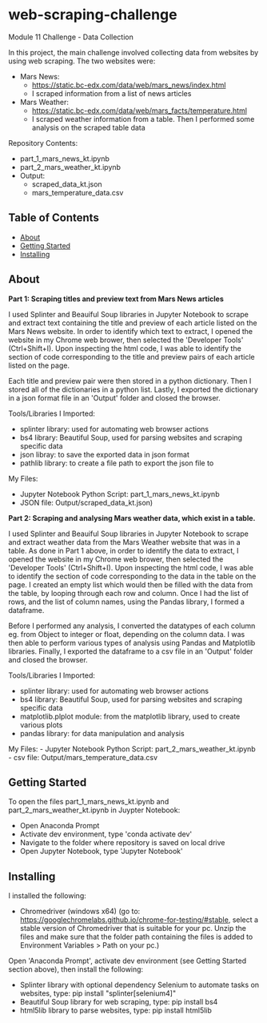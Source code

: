 # web-scraping-challenge
Module 11 Challenge - Data Collection

In this project, the main challenge involved collecting data from websites by using web scraping. The two websites were:

- Mars News:
    - https://static.bc-edx.com/data/web/mars_news/index.html
    - I scraped information from a list of news articles
- Mars Weather:
    - https://static.bc-edx.com/data/web/mars_facts/temperature.html
    - I scraped weather information from a table. Then I performed some analysis on the scraped table data

Repository Contents:
- part_1_mars_news_kt.ipynb
- part_2_mars_weather_kt.ipynb
- Output:
    - scraped_data_kt.json
    - mars_temperature_data.csv
    
## Table of Contents

- [About](#about)
- [Getting Started](#getting_started)
- [Installing](#installing)

## About
**Part 1: Scraping titles and preview text from Mars News articles**

I used Splinter and Beauiful Soup libraries in Jupyter Notebook to scrape and extract text containing the title and preview of each article listed on the Mars News website. In order to identify which text to extract, I opened the website in my Chrome web brower, then selected the 'Developer Tools' (Ctrl+Shift+I). Upon inspecting the html code, I was able to identify the section of code corresponding to the title and preview pairs of each article listed on the page.

Each title and preview pair were then stored in a python dictionary. Then I stored all of the dictionaries in a python list. Lastly, I exported the dictionary in a json format file in an 'Output' folder and closed the browser.

Tools/Libraries I Imported:
- splinter library: used for automating web browser actions
- bs4 library: Beautiful Soup, used for parsing websites and scraping specific data
- json libray: to save the exported data in json format
- pathlib library: to create a file path to export the json file to

My Files:
- Jupyter Notebook Python Script: part_1_mars_news_kt.ipynb
- JSON file: Output/scraped_data_kt.json)


**Part 2: Scraping and analysing Mars weather data, which exist in a table.**

I used Splinter and Beauiful Soup libraries in Jupyter Notebook to scrape and extract weather data from the Mars Weather website that was in a table. As done in Part 1 above, in order to identify the data to extract, I opened the website in my Chrome web brower, then selected the 'Developer Tools' (Ctrl+Shift+I). Upon inspecting the html code, I was able to identify the section of code corresponding to the data in the table on the page. I created an empty list which would then be filled with the data from the table, by looping through each row and column. Once I had the list of rows, and the list of column names, using the Pandas library, I formed a dataframe. 

Before I performed any analysis, I converted the datatypes of each column eg. from Object to integer or float, depending on the column data. I was then able to perform various types of analysis using Pandas and Matplotlib libraries. Finally, I exported the dataframe to a csv file in an 'Output' folder and closed the browser.

Tools/Libraries I Imported:
- splinter library: used for automating web browser actions
- bs4 library: Beautiful Soup, used for parsing websites and scraping specific data
- matplotlib.plplot module: from the matplotlib library, used to create various plots
- pandas library: for data manipulation and analysis

My Files:
    - Jupyter Notebook Python Script: part_2_mars_weather_kt.ipynb
    - csv file: Output/mars_temperature_data.csv       

## Getting Started
To open the files part_1_mars_news_kt.ipynb and part_2_mars_weather_kt.ipynb in Juypter Notebook:
  - Open Anaconda Prompt
  - Activate dev environment, type 'conda activate dev'
  - Navigate to the folder where repository is saved on local drive
  - Open Jupyter Notebook, type 'Jupyter Notebook'
        
## Installing
I installed the following:
  - Chromedriver (windows x64) (go to: https://googlechromelabs.github.io/chrome-for-testing/#stable, select a stable version of Chromedriver that is suitable for your pc. Unzip the files and make sure that the folder path containing the files is added to Environment Variables > Path on your pc.)

Open 'Anaconda Prompt', activate dev environment (see Getting Started section above), then install the following:
  - Splinter library with optional dependency Selenium to automate tasks on websites, type: pip install "splinter[selenium4]"
  - Beautiful Soup library for web scraping, type: pip install bs4
  - html5lib library to parse websites, type: pip install html5lib


